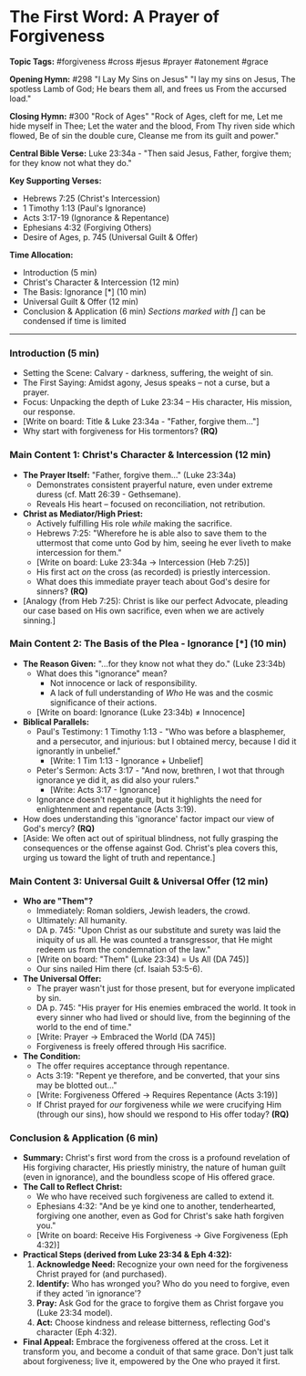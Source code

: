# The First Word: A Prayer of Forgiveness

**Topic Tags:** #forgiveness #cross #jesus #prayer #atonement #grace

**Opening Hymn:** #298 "I Lay My Sins on Jesus" "I lay my sins on Jesus, The
spotless Lamb of God; He bears them all, and frees us From the accursed load."

**Closing Hymn:** #300 "Rock of Ages" "Rock of Ages, cleft for me, Let me hide
myself in Thee; Let the water and the blood, From Thy riven side which flowed,
Be of sin the double cure, Cleanse me from its guilt and power."

**Central Bible Verse:** Luke 23:34a - "Then said Jesus, Father, forgive them;
for they know not what they do."

**Key Supporting Verses:**

- Hebrews 7:25 (Christ's Intercession)
- 1 Timothy 1:13 (Paul's Ignorance)
- Acts 3:17-19 (Ignorance & Repentance)
- Ephesians 4:32 (Forgiving Others)
- Desire of Ages, p. 745 (Universal Guilt & Offer)

**Time Allocation:**

- Introduction (5 min)
- Christ's Character & Intercession (12 min)
- The Basis: Ignorance [*] (10 min)
- Universal Guilt & Offer (12 min)
- Conclusion & Application (6 min) _Sections marked with [_] can be condensed if
  time is limited

---

### Introduction (5 min)

- Setting the Scene: Calvary - darkness, suffering, the weight of sin.
- The First Saying: Amidst agony, Jesus speaks – not a curse, but a prayer.
- Focus: Unpacking the depth of Luke 23:34 – His character, His mission, our
  response.
- [Write on board: Title & Luke 23:34a - "Father, forgive them..."]
- Why start with forgiveness for His tormentors? **(RQ)**

### Main Content 1: Christ's Character & Intercession (12 min)

- **The Prayer Itself:** "Father, forgive them..." (Luke 23:34a)
  - Demonstrates consistent prayerful nature, even under extreme duress (cf.
    Matt 26:39 - Gethsemane).
  - Reveals His heart – focused on reconciliation, not retribution.
- **Christ as Mediator/High Priest:**
  - Actively fulfilling His role _while_ making the sacrifice.
  - Hebrews 7:25: "Wherefore he is able also to save them to the uttermost that
    come unto God by him, seeing he ever liveth to make intercession for them."
  - [Write on board: Luke 23:34a -> Intercession (Heb 7:25)]
  - His first act _on_ the cross (as recorded) is priestly intercession.
  - What does this immediate prayer teach about God's desire for sinners?
    **(RQ)**
- [Analogy (from Heb 7:25): Christ is like our perfect Advocate, pleading our
  case based on His own sacrifice, even when we are actively sinning.]

### Main Content 2: The Basis of the Plea - Ignorance [*] (10 min)

- **The Reason Given:** "...for they know not what they do." (Luke 23:34b)
  - What does this "ignorance" mean?
    - Not innocence or lack of responsibility.
    - A lack of full understanding of _Who_ He was and the cosmic significance
      of their actions.
  - [Write on board: Ignorance (Luke 23:34b) ≠ Innocence]
- **Biblical Parallels:**
  - Paul's Testimony: 1 Timothy 1:13 - "Who was before a blasphemer, and a
    persecutor, and injurious: but I obtained mercy, because I did it ignorantly
    in unbelief."
    - [Write: 1 Tim 1:13 - Ignorance + Unbelief]
  - Peter's Sermon: Acts 3:17 - "And now, brethren, I wot that through ignorance
    ye did it, as did also your rulers."
    - [Write: Acts 3:17 - Ignorance]
  - Ignorance doesn't negate guilt, but it highlights the need for enlightenment
    and repentance (Acts 3:19).
- How does understanding this 'ignorance' factor impact our view of God's mercy?
  **(RQ)**
- [Aside: We often act out of spiritual blindness, not fully grasping the
  consequences or the offense against God. Christ's plea covers this, urging us
  toward the light of truth and repentance.]

### Main Content 3: Universal Guilt & Universal Offer (12 min)

- **Who are "Them"?**
  - Immediately: Roman soldiers, Jewish leaders, the crowd.
  - Ultimately: All humanity.
  - DA p. 745: "Upon Christ as our substitute and surety was laid the iniquity
    of us all. He was counted a transgressor, that He might redeem us from the
    condemnation of the law."
  - [Write on board: "Them" (Luke 23:34) = Us All (DA 745)]
  - Our sins nailed Him there (cf. Isaiah 53:5-6).
- **The Universal Offer:**
  - The prayer wasn't just for those present, but for everyone implicated by
    sin.
  - DA p. 745: "His prayer for His enemies embraced the world. It took in every
    sinner who had lived or should live, from the beginning of the world to the
    end of time."
  - [Write: Prayer -> Embraced the World (DA 745)]
  - Forgiveness is freely offered through His sacrifice.
- **The Condition:**
  - The offer requires acceptance through repentance.
  - Acts 3:19: "Repent ye therefore, and be converted, that your sins may be
    blotted out..."
  - [Write: Forgiveness Offered -> Requires Repentance (Acts 3:19)]
  - If Christ prayed for _our_ forgiveness while _we_ were crucifying Him
    (through our sins), how should we respond to His offer today? **(RQ)**

### Conclusion & Application (6 min)

- **Summary:** Christ's first word from the cross is a profound revelation of
  His forgiving character, His priestly ministry, the nature of human guilt
  (even in ignorance), and the boundless scope of His offered grace.
- **The Call to Reflect Christ:**
  - We who have received such forgiveness are called to extend it.
  - Ephesians 4:32: "And be ye kind one to another, tenderhearted, forgiving one
    another, even as God for Christ's sake hath forgiven you."
  - [Write on board: Receive His Forgiveness -> Give Forgiveness (Eph 4:32)]
- **Practical Steps (derived from Luke 23:34 & Eph 4:32):**
  1.  **Acknowledge Need:** Recognize your own need for the forgiveness Christ
      prayed for (and purchased).
  2.  **Identify:** Who has wronged you? Who do you need to forgive, even if
      they acted 'in ignorance'?
  3.  **Pray:** Ask God for the grace to forgive them as Christ forgave you
      (Luke 23:34 model).
  4.  **Act:** Choose kindness and release bitterness, reflecting God's
      character (Eph 4:32).
- **Final Appeal:** Embrace the forgiveness offered at the cross. Let it
  transform you, and become a conduit of that same grace. Don't just talk about
  forgiveness; live it, empowered by the One who prayed it first.
